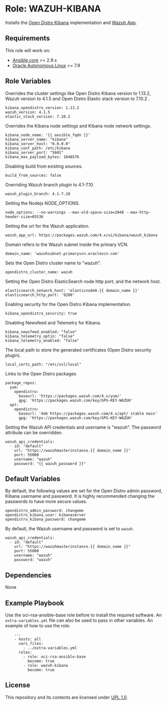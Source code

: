 Role: WAZUH-KIBANA
=========

Installs the [Open Distro Kibana](https://opendistro.github.io/for-elasticsearch-docs/docs/kibana/) 
implementation and [Wazuh App](https://github.com/wazuh/wazuh-kibana-app).

Requirements
------------

This role will work on:

- [Ansible core](https://docs.ansible.com/ansible-core/devel/index.html) >= 2.9.x
- [Oracle Autonomous Linux](https://www.oracle.com/linux/autonomous-linux/) >= 7.9

Role Variables
--------------

Overrides the cluster settings like Open Distro Kibana version to 1.13.2, Wazuh version to 4.1.5 and Open Distro Elastic
stack version to 7.10.2 .
```
kibana_opendistro_version: 1.13.2
wazuh_version: 4.1.5
elastic_stack_version: 7.10.2
```

Overrides the Kibana node settings and Kibana node network settings.
```
kibana_node_name: '{{ ansible_fqdn }}'
kibana_server_name: "kibana"
kibana_server_host: "0.0.0.0"
kibana_conf_path: /etc/kibana
kibana_server_port: "5601"
kibana_max_payload_bytes: 1048576
```

Disabling build from existing sources.
``` 
build_from_sources: false
```

Overriding Wazuh branch plugin to 4.1-7.10
```
wazuh_plugin_branch: 4.1-7.10
```

Setting the Nodejs NODE_OPTIONS.
```
node_options: --no-warnings --max-old-space-size=2048 --max-http-header-size=65536
```

Setting the url for the Wazuh application.
```
wazuh_app_url: https://packages.wazuh.com/4.x/ui/kibana/wazuh_kibana
```

Domain refers to the Wazuh subnet inside the primary VCN.
```
domain_name: 'wazuhsubnet.primaryvcn.oraclevcn.com'
```

Sets the Open Distro cluster name to "wazuh".
```
opendistro_cluster_name: wazuh
```

Setting the Open Distro ElasticSearch node http port, and the network host.
```
elasticsearch_network_host: 'elasticnode0.{{ domain_name }}'
elasticsearch_http_port: '9200'
```

Enabling security for the Open Distro Kibana implementation.
```
kibana_opendistro_security: true
```

Disabling Newsfeed and Telemetry for Kibana.
```
kibana_newsfeed_enabled: "false"
kibana_telemetry_optin: "false"
kibana_telemetry_enabled: "false"
```

The local path to store the generated certificates (Open Distro security plugin).
```
local_certs_path: "/etc/ssl/local"
```

Links to the Open Distro packages
```
package_repos:
  yum:
    opendistro:
      baseurl: 'https://packages.wazuh.com/4.x/yum/'
      gpg: 'https://packages.wazuh.com/key/GPG-KEY-WAZUH'
  apt:
    opendistro:
      baseurl: 'deb https://packages.wazuh.com/4.x/apt/ stable main'
      gpg: 'https://packages.wazuh.com/key/GPG-KEY-WAZUH'
```
Setting the Wazuh API credentials and username is "wazuh". The password attribute can be overridden.
```
wazuh_api_credentials:
  - id: "default"
    url: "https://wazuhmasterinstance.{{ domain_name }}"
    port: 55000
    username: "wazuh"
    password: "{{ wazuh_password }}"
```

Default Variables
------------
By default, the following values are set for the Open Distro admin password, Kibana username and password. It is highly
recommended changing the passwords to have more secure values.

```
opendistro_admin_password: changeme
opendistro_kibana_user: kibanaserver
opendistro_kibana_password: changeme
```
By default, the Wazuh username and password is set to `wazuh`.
```
wazuh_api_credentials:
  - id: "default"
    url: "https://wazuhmasterinstance.{{ domain_name }}"
    port: 55000
    username: "wazuh"
    password: "wazuh"
```

Dependencies
------------

None

Example Playbook
----------------

Use the oci-rsa-ansible-base role before to install the required software. An `extra-variables.yml` file can also be used 
to pass in other variables. An example of how to use the role:
```
    ---
    - hosts: all
      vars_files: 
        - ../extra-variables.yml
      roles: 
        - role: oci-rsa-ansible-base
          become: true
        - role: wazuh-kibana
          become: true
```


## License
This repository and its contents are licensed under [UPL 1.0](https://opensource.org/licenses/UPL).